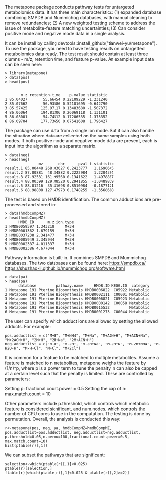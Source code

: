The metapone package conducts pathway tests for untargeted metabolomics data. It has three main characteristics: (1) expanded database combining SMPDB and Mummichog databases, with manual cleaning to remove redundancies; (2) A new weighted testing scheme to address the issue of metabolite-feature matching uncertainties; (3) Can consider positive mode and negative mode data in a single analysis. 

It can be install by calling devtools::install_github("tianwei-yu/metapone"). To use the package, you need to have testing results on untargetted metabolomics data ready. The test result should contain at least three clumns - m/z, retention time, and feature p-value. An example input data can be seen here:

```{r}
> library(metapone)
> data(pos)
> head(pos)


       m.z retention.time    p.value statistic
1 85.04027       55.66454 0.22109229 -1.231240
2 85.07662       56.93586 0.52181695 -0.642790
3 85.57425      125.97117 0.13483680 -1.507372
4 86.06064      194.81306 0.26069118  1.131101
5 86.08001       54.74512 0.17206535  1.375352
6 86.09704      177.73650 0.07541608  1.796427
```

The package can use data from a single ion mode. But it can also handle the situation where data are collected on the same samples using both modes. If both positive mode and negative mode data are present, each is input into the algorithm as a separate matrix.

```{r example input second matrix}
> data(neg)
> head(neg)
               mz       chr      pval t-statistic
result.1 85.00448 268.83027 0.2423777   1.1690645
result.2 87.00881  48.84882 0.2222984   1.2204394
result.3 87.92531 161.99560 0.1341622   1.4978887
result.4 88.00399 129.88520 0.2941855  -1.0489839
result.5 88.01216  35.81698 0.8510984  -0.1877171
result.6 88.98808 127.47973 0.1748255  -1.3568608
```

The test is based on HMDB identification. The common adduct ions are pre-processed and stored in:

```{r example load database}
> data(hmdbCompMZ)
> head(hmdbCompMZ)
      HMDB_ID      m.z ion.type
1 HMDB0059597 1.343218     M+3H
2 HMDB0001362 1.679159     M+3H
3 HMDB0037238 2.341477     M+3H
4 HMDB0005949 3.345944     M+3H
5 HMDB0002387 4.011337     M+3H
6 HMDB0002386 4.677044     M+3H
```
Pathway information is built-in. It combines SMPDB and Mummichog databases. The two databases can be found here:
https://smpdb.ca/
https://shuzhao-li.github.io/mummichog.org/software.html

```{r example load pathway}
> data(pa)
> head(pa)
      database         pathway.name     HMDB.ID KEGG.ID  category
1 Metapone 191 Pterine Biosynthesis HMDB0006822  C05922 Metabolic
2 Metapone 191 Pterine Biosynthesis HMDB0002111  C00001 Metabolic
3 Metapone 191 Pterine Biosynthesis HMDB0006821  C05923 Metabolic
4 Metapone 191 Pterine Biosynthesis HMDB0000142  C00058 Metabolic
5 Metapone 191 Pterine Biosynthesis HMDB0015532         Metabolic
6 Metapone 191 Pterine Biosynthesis HMDB0001273  C00044 Metabolic
```

The user can specify which adduct ions are allowed by setting the allowed adducts. For example:

```{r example adduct ions}
pos.adductlist = c("M+H", "M+NH4", "M+Na", "M+ACN+H", "M+ACN+Na", "M+2ACN+H", "2M+H", "2M+Na", "2M+ACN+H")
neg.adductlist = c("M-H", "M-2H", "M-2H+Na", "M-2H+K", "M-2H+NH4", "M-H2O-H", "M-H+Cl", "M+Cl", "M+2Cl")
```

It is common for a feature to be matched to multiple metabolites. Assume a feature is matched to n metabolites, metapone weighs the feature by (1/n)^p, where p is a power term to tune the penalty. n can also be capped at a certain level such that the penalty is limited. These are controlled by parameters:

Setting p: fractional.count.power = 0.5
Setting the cap of n: max.match.count = 10

Other parameters include p.threshold, which controls which metabolic feature is considered significant, and num.nodes, which controls the number of CPU cores to use in the computation. The testing is done by permutation. Overall, the analysis is conducted this way:

```{r example analysis}
r<-metapone(pos, neg, pa, hmdbCompMZ=hmdbCompMZ, pos.adductlist=pos.adductlist, neg.adductlist=neg.adductlist, p.threshold=0.05,n.permu=100,fractional.count.power=0.5, max.match.count=10)
hist(ptable(r)[,1])
```

We can subset the pathways that are significant:

```{r example continued}
selection<-which(ptable(r)[,1]<0.025)
ptable(r)[selection,]
ftable(r)[which(ptable(r)[,1]<0.025 & ptable(r)[,2]>=2)]
```
